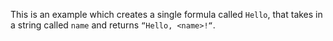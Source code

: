 This is an example which creates a single formula called `Hello`, that takes in a string called `name` and returns `“Hello, <name>!“`.
